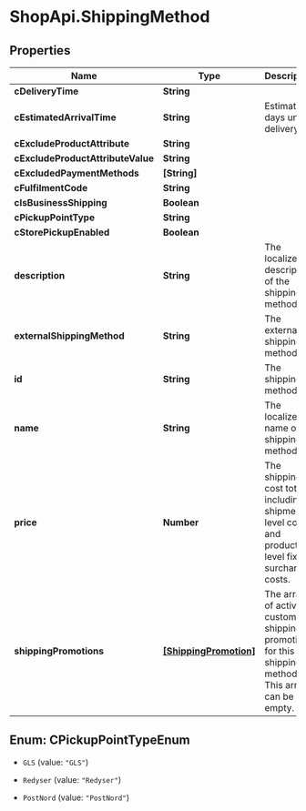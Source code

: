 # ShopApi.ShippingMethod

## Properties

Name | Type | Description | Notes
------------ | ------------- | ------------- | -------------
**cDeliveryTime** | **String** |  | [optional] 
**cEstimatedArrivalTime** | **String** | Estimated days until delivery | [optional] 
**cExcludeProductAttribute** | **String** |  | [optional] 
**cExcludeProductAttributeValue** | **String** |  | [optional] 
**cExcludedPaymentMethods** | **[String]** |  | [optional] 
**cFulfilmentCode** | **String** |  | 
**cIsBusinessShipping** | **Boolean** |  | [optional] 
**cPickupPointType** | **String** |  | [optional] 
**cStorePickupEnabled** | **Boolean** |  | [optional] 
**description** | **String** | The localized description of the shipping method. | [optional] 
**externalShippingMethod** | **String** | The external shipping method. | [optional] 
**id** | **String** | The shipping method id. | 
**name** | **String** | The localized name of the shipping method. | [optional] 
**price** | **Number** | The shipping cost total, including shipment level costs and  product level fix and surcharge costs. | [optional] 
**shippingPromotions** | [**[ShippingPromotion]**](ShippingPromotion.md) | The array of active customer shipping promotions for this shipping  method. This array can be empty. | [optional] 



## Enum: CPickupPointTypeEnum


* `GLS` (value: `"GLS"`)

* `Redyser` (value: `"Redyser"`)

* `PostNord` (value: `"PostNord"`)




